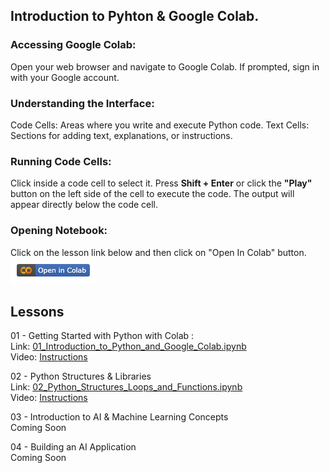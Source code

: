 ## Introduction to Pyhton & Google Colab.
### Accessing Google Colab:
Open your web browser and navigate to Google Colab.
If prompted, sign in with your Google account.
### Understanding the Interface:
Code Cells: Areas where you write and execute Python code.
Text Cells: Sections for adding text, explanations, or instructions.
### Running Code Cells:
Click inside a code cell to select it.
Press **Shift + Enter** or click the **"Play"** button on the left side of the cell to execute the code.
The output will appear directly below the code cell.
### Opening Notebook:
Click on the lesson link below and then click on "Open In Colab" button.  
![Open In Colab](https://github.com/kidstechlab/python_colab/blob/main/Open%20in%20Colab.png)

## Lessons
01 - Getting Started with Python with Colab :  
Link: [01_Introduction_to_Python_and_Google_Colab.ipynb](https://github.com/kidstechlab/python_colab/blob/main/01_Introduction_to_Python_and_Google_Colab.ipynb)  
Video: [Instructions](https://youtu.be/NlNOwy3Fc9c)  

02 - Python Structures & Libraries  
Link: [02_Python_Structures_Loops_and_Functions.ipynb](https://github.com/kidstechlab/python_colab/blob/main/02_Python_Structures_Loops_and_Functions.ipynb)  
Video: [Instructions](https://youtu.be/40qaTPPeUGc)  

03 - Introduction to AI & Machine Learning Concepts  
Coming Soon  

04 - Building an AI Application  
Coming Soon  



